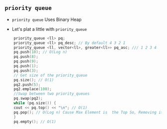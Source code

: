 ## `priority queue`
- `priority queue` Uses Binary Heap

- Let's plat a little with `priority_queue`
````cpp
    priority_queue <ll> pq;
    priority_queue <ll> pq_desc; // By default 4 3 2 1
    priority_queue <ll, vector<ll>, greater<ll>> pq_asc; /// 1 2 3 4
    pq.push(10); // O(Log n)
    pq.push(8); 
    pq.push(9);
    pq.push(1);
    pq.push(3);
    // Get size of the priority_queue
    pq.size(); // O(1)
    pq2.push(5);
    pq2.emplace(100);
    //Swap between two priority_queues
    pq.swap(pq2);
    while (pq.size()) {
    cout << pq.top() << "\n"; // O(1)
    pq.pop(); // O(Log n) Cause Max Element is  the Top So, Removing it Affect Structure Of the Tree
    }
    pq.empty(); // O(1)
````